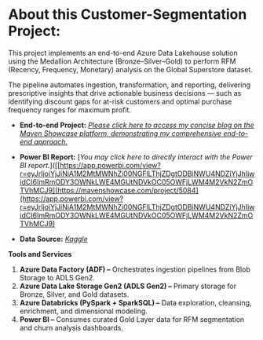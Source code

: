 # About this Customer-Segmentation Project:
This project implements an end-to-end Azure Data Lakehouse solution using the Medallion Architecture (Bronze–Silver–Gold) to perform RFM (Recency, Frequency, Monetary) analysis on the Global Superstore dataset.

The pipeline automates ingestion, transformation, and reporting, delivering prescriptive insights that drive actionable business decisions — such as identifying discount gaps for at-risk customers and optimal purchase frequency ranges for maximum profit.

- **End-to-end Project:** [*Please click here to access my concise blog on the Maven Showcase platform, demonstrating my comprehensive end-to-end approach.*](Link)
  
- **Power BI Report:** [*You may click here to directly interact with the Power BI report.*]([[https://app.powerbi.com/view?r=eyJrIjoiYjJiNjA1M2MtMWNhZi00NGFlLThjZDgtODBiNWU4NDZiYjJhIiwidCI6ImRmODY3OWNkLWE4MGUtNDVkOC05OWFjLWM4M2VkN2ZmOTVhMCJ9](https://mavenshowcase.com/project/5084](https://app.powerbi.com/view?r=eyJrIjoiYjJiNjA1M2MtMWNhZi00NGFlLThjZDgtODBiNWU4NDZiYjJhIiwidCI6ImRmODY3OWNkLWE4MGUtNDVkOC05OWFjLWM4M2VkN2ZmOTVhMCJ9)
  
- **Data Source:** [*Kaggle*](https://www.kaggle.com/datasets/gopikamahadevan/global-superstore)

**Tools and Services**

1. **Azure Data Factory (ADF) –** Orchestrates ingestion pipelines from Blob Storage to ADLS Gen2.
2. **Azure Data Lake Storage Gen2 (ADLS Gen2) –** Primary storage for Bronze, Silver, and Gold datasets.
3. **Azure Databricks (PySpark + SparkSQL) –** Data exploration, cleansing, enrichment, and dimensional modeling.
4. **Power BI –** Consumes curated Gold Layer data for RFM segmentation and churn analysis dashboards.
